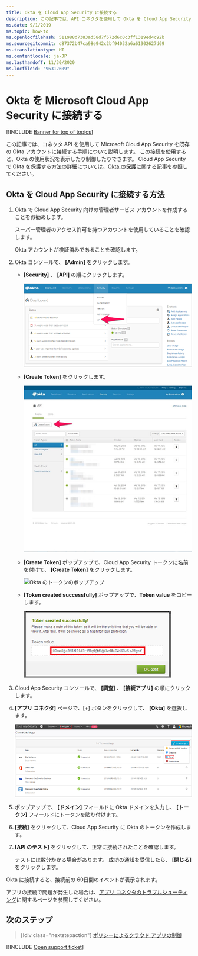 ```yaml
---
title: Okta を Cloud App Security に接続する
description: この記事では、API コネクタを使用して Okta を Cloud App Security に接続し、使用状況を表示および制御する方法について説明します。
ms.date: 9/1/2019
ms.topic: how-to
ms.openlocfilehash: 511988d7383ad58d7f572d6c0c3ff1319ed4c92b
ms.sourcegitcommit: d87372b47ca98e942c2bf94032a6a61902627d69
ms.translationtype: HT
ms.contentlocale: ja-JP
ms.lasthandoff: 11/30/2020
ms.locfileid: "96312609"
---
```

# <a name="connect-okta-to-microsoft-cloud-app-security"></a>Okta を Microsoft Cloud App Security に接続する

[!INCLUDE [Banner for top of topics](includes/banner.md)]

この記事では、コネクタ API を使用して Microsoft Cloud App Security を既存の Okta アカウントに接続する手順について説明します。 この接続を使用すると、Okta の使用状況を表示したり制御したりできます。 Cloud App Security で Okta を保護する方法の詳細については、[Okta の保護](protect-okta.md)に関する記事を参照してください。

## <a name="how-to-connect-okta-to-cloud-app-security"></a>Okta を Cloud App Security に接続する方法

1. Okta で Cloud App Security 向けの管理者サービス アカウントを作成することをお勧めします。

    スーパー管理者のアクセス許可を持つアカウントを使用していることを確認します。

    Okta アカウントが検証済みであることを確認します。

1. Okta コンソールで、 **[Admin]** をクリックします。

    - **[Security]** 、 **[API]** の順にクリックします。

         ![Okta の [API]](media/okta-api.png "Okta の [API]")

    - **[Create Token]** をクリックします。

         ![Okta の [Create Token]](media/okta-createtoken.jpg "Okta の [Create Token]")

    - **[Create Token]** ポップアップで、Cloud App Security トークンに名前を付けて、 **[Create Token]** をクリックします。

         ![Okta のトークンのポップアップ](media/okta-token-pop-up.png)

    - **[Token created successfully]** ポップアップで、**Token value** をコピーします。

         ![Okta の [Token value]](media/okta-token-value.png "Okta の [Token value]")

1. Cloud App Security コンソールで、 **[調査]** 、 **[接続アプリ]** の順にクリックします。

1. **[アプリ コネクタ]** ページで、[+] ボタンをクリックして、 **[Okta]** を選択します。

    ![Okta の接続](media/connect-okta.png "Okta の接続")

1. ポップアップで、 **[ドメイン]** フィールドに Okta ドメインを入力し、 **[トークン]** フィールドにトークンを貼り付けます。

1. **[接続]** をクリックして、Cloud App Security に Okta のトークンを作成します。

1. **[API のテスト]** をクリックして、正常に接続されたことを確認します。

    テストには数分かかる場合があります。 成功の通知を受信したら、 **[閉じる]** をクリックします。

Okta に接続すると、接続前の 60日間のイベントが表示されます。

アプリの接続で問題が発生した場合は、[アプリ コネクタのトラブルシューティング](troubleshooting-api-connectors-using-error-messages.md)に関するページを参照してください。

## <a name="next-steps"></a>次のステップ

> [!div class="nextstepaction"]
> [ポリシーによるクラウド アプリの制御](control-cloud-apps-with-policies.md)

[!INCLUDE [Open support ticket](includes/support.md)]
